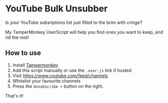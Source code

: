 # YouTube Bulk Unsubber

Is your YouTube subsriptions list just filled to the brim with *cringe*?

My TamperMonkey UserScript will help you find ones you want to keep, and rid the rest!

## How to use

1. Install [Tampermonkey](https://tampermonkey.net/)
2. Add this script manually or use the `.user.js` link if hosted
3. Visit https://www.youtube.com/feed/channels
4. Whitelist your favourite channels
5. Press the `Unsubscribe +` button on the right.

That's it!